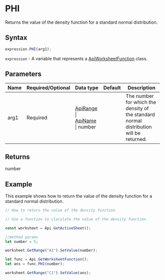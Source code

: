 # PHI

Returns the value of the density function for a standard normal distribution.

## Syntax

```javascript
expression.PHI(arg1);
```

`expression` - A variable that represents a [ApiWorksheetFunction](../ApiWorksheetFunction.md) class.

## Parameters

| **Name** | **Required/Optional** | **Data type** | **Default** | **Description** |
| ------------- | ------------- | ------------- | ------------- | ------------- |
| arg1 | Required | [ApiRange](../../ApiRange/ApiRange.md) \| [ApiName](../../ApiName/ApiName.md) \| number |  | The number for which the density of the standard normal distribution will be returned. |

## Returns

number

## Example

This example shows how to return the value of the density function for a standard normal distribution.

```javascript editor-xlsx
// How to return the value of the density function.

// Use a function to claculate the value of the density function.

const worksheet = Api.GetActiveSheet();

//method params
let number = 5;

worksheet.GetRange("A1").SetValue(number);

let func = Api.GetWorksheetFunction();
let ans = func.PHI(number);

worksheet.GetRange("C1").SetValue(ans);

```
